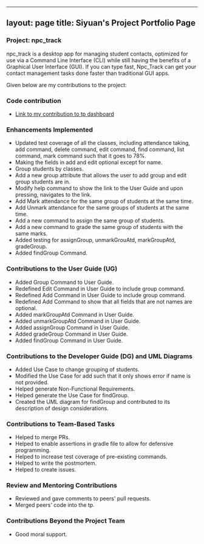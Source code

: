 
---
layout: page
title: Siyuan's Project Portfolio Page
---

### Project: npc_track

npc_track is a desktop app for managing student contacts, optimized for use via a Command Line Interface (CLI)
while still having the benefits of a Graphical User Interface (GUI). If you can type fast, Npc_Track can get your
contact management tasks done faster than traditional GUI apps.

Given below are my contributions to the project:

### Code contribution
- [Link to my contribution to tp dashboard](https://nus-cs2103-ay2324s1.github.io/tp-dashboard/?search=lsyurea&sort=groupTitle&sortWithin=title&timeframe=commit&mergegroup=&groupSelect=groupByRepos&breakdown=true&checkedFileTypes=docs~functional-code~test-code&since=2023-09-22)

### Enhancements Implemented
- Updated test coverage of all the classes, including attendance taking, add command, delete command, edit command,
find command, list command, mark command such that it goes to 78%.
- Making the fields in add and edit optional except for name.
- Group students by classes.
- Add a new group attribute that allows the user to add group and edit group 
students are in.
- Modify help command to show the link to the User Guide and upon pressing,
navigates to the link.
- Add Mark attendance for the same group of students at the same time.
- Add Unmark attendance for the same groups of students at the same time.
- Add a new command to assign the same group of students.
- Add a new command to grade the same group of students with the same marks.
- Added testing for assignGroup, unmarkGrouAtd, markGroupAtd, gradeGroup.
- Added findGroup Command.

### Contributions to the User Guide (UG)

- Added Group Command to User Guide.
- Redefined Edit Command in User Guide to include group command.
- Redefined Add Command in User Guide to include group command.
- Redefined Add Command to show that all fields that are not names are optional.
- Added markGroupAtd Command in User Guide.
- Added unmarkGroupAtd Command in User Guide.
- Added assignGroup Command in User Guide.
- Added gradeGroup Command in User Guide.
- Added findGroup Command in User Guide.


### Contributions to the Developer Guide (DG) and UML Diagrams

- Added Use Case to change grouping of students.
- Modified the Use Case for add such that it only shows error if name is not provided.
- Helped generate Non-Functional Requirements.
- Helped generate the Use Case for findGroup.
- Created the UML diagram for findGroup and contributed to its description of design considerations.

### Contributions to Team-Based Tasks

- Helped to merge PRs.
- Helped to enable assertions in gradle file to allow for defensive programming.
- Helped to increase test coverage of pre-existing commands.
- Helped to write the postmortem.
- Helped to create issues.

### Review and Mentoring Contributions

- Reviewed and gave comments to peers' pull requests.
- Merged peers' code into the tp.

### Contributions Beyond the Project Team

- Good moral support.
